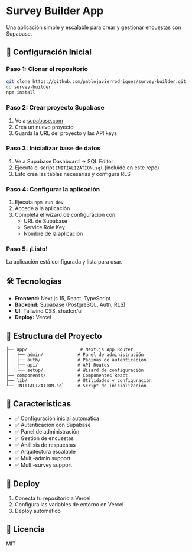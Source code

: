 # Survey Builder App

Una aplicación simple y escalable para crear y gestionar encuestas con Supabase.

## 🚀 Configuración Inicial

### Paso 1: Clonar el repositorio
```bash
git clone https://github.com/pablojavierrodriguez/survey-builder.git
cd survey-builder
npm install
```

### Paso 2: Crear proyecto Supabase
1. Ve a [supabase.com](https://supabase.com)
2. Crea un nuevo proyecto
3. Guarda la URL del proyecto y las API keys

### Paso 3: Inicializar base de datos
1. Ve a Supabase Dashboard → SQL Editor
2. Ejecuta el script `INITIALIZATION.sql` (incluido en este repo)
3. Esto crea las tablas necesarias y configura RLS

### Paso 4: Configurar la aplicación
1. Ejecuta `npm run dev`
2. Accede a la aplicación
3. Completa el wizard de configuración con:
   - URL de Supabase
   - Service Role Key
   - Nombre de la aplicación

### Paso 5: ¡Listo!
La aplicación está configurada y lista para usar.

## 🛠️ Tecnologías

- **Frontend:** Next.js 15, React, TypeScript
- **Backend:** Supabase (PostgreSQL, Auth, RLS)
- **UI:** Tailwind CSS, shadcn/ui
- **Deploy:** Vercel

## 📁 Estructura del Proyecto

```
├── app/                    # Next.js App Router
│   ├── admin/             # Panel de administración
│   ├── auth/              # Páginas de autenticación
│   ├── api/               # API Routes
│   └── setup/             # Wizard de configuración
├── components/            # Componentes React
├── lib/                   # Utilidades y configuración
└── INITIALIZATION.sql     # Script de inicialización
```

## 🔧 Características

- ✅ Configuración inicial automática
- ✅ Autenticación con Supabase
- ✅ Panel de administración
- ✅ Gestión de encuestas
- ✅ Análisis de respuestas
- ✅ Arquitectura escalable
- ✅ Multi-admin support
- ✅ Multi-survey support

## 🚀 Deploy

1. Conecta tu repositorio a Vercel
2. Configura las variables de entorno en Vercel
3. Deploy automático

## 📝 Licencia

MIT
